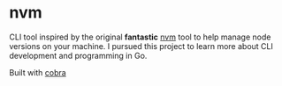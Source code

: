 # nvm
CLI tool inspired by the original **fantastic** [nvm](https://github.com/nvm-sh/nvm) tool to help manage node versions on your machine. I pursued this project to learn more about CLI development and programming in Go.

Built with [cobra](https://github.com/spf13/cobra)
